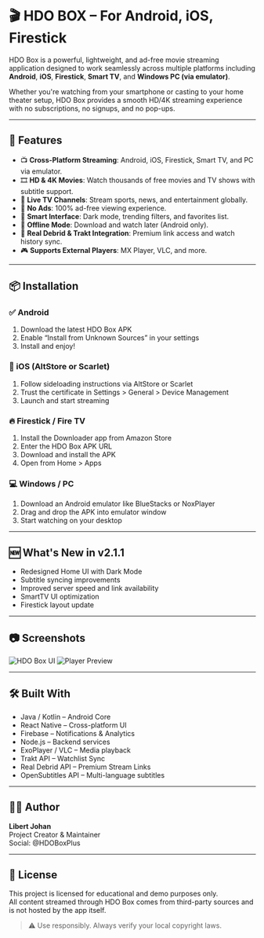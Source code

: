 # 🎬 HDO BOX – For Android, iOS, Firestick

HDO Box is a powerful, lightweight, and ad-free movie streaming application designed to work seamlessly across multiple platforms including **Android**, **iOS**, **Firestick**, **Smart TV**, and **Windows PC (via emulator)**.

Whether you're watching from your smartphone or casting to your home theater setup, HDO Box provides a smooth HD/4K streaming experience with no subscriptions, no signups, and no pop-ups.

---

## 🚀 Features

- 📺 **Cross-Platform Streaming**: Android, iOS, Firestick, Smart TV, and PC via emulator.
- 🎞 **HD & 4K Movies**: Watch thousands of free movies and TV shows with subtitle support.
- 🔴 **Live TV Channels**: Stream sports, news, and entertainment globally.
- 🚫 **No Ads**: 100% ad-free viewing experience.
- 🧠 **Smart Interface**: Dark mode, trending filters, and favorites list.
- 📂 **Offline Mode**: Download and watch later (Android only).
- 🔗 **Real Debrid & Trakt Integration**: Premium link access and watch history sync.
- 🎮 **Supports External Players**: MX Player, VLC, and more.

---

## 📦 Installation

### ✅ Android
1. Download the latest HDO Box APK
2. Enable “Install from Unknown Sources” in your settings
3. Install and enjoy!

### 🍏 iOS (AltStore or Scarlet)
1. Follow sideloading instructions via AltStore or Scarlet
2. Trust the certificate in Settings > General > Device Management
3. Launch and start streaming

### 🔥 Firestick / Fire TV
1. Install the Downloader app from Amazon Store
2. Enter the HDO Box APK URL
3. Download and install the APK
4. Open from Home > Apps

### 💻 Windows / PC
1. Download an Android emulator like BlueStacks or NoxPlayer
2. Drag and drop the APK into emulator window
3. Start watching on your desktop

---

## 🆕 What's New in v2.1.1

- Redesigned Home UI with Dark Mode
- Subtitle syncing improvements
- Improved server speed and link availability
- SmartTV UI optimization
- Firestick layout update

---

## 📷 Screenshots

![HDO Box UI](path-to-your-hdo-box-ui-image.jpg)
![Player Preview](path-to-your-player-preview-image.jpg)

---

## 🛠 Built With

- Java / Kotlin – Android Core  
- React Native – Cross-platform UI  
- Firebase – Notifications & Analytics  
- Node.js – Backend services  
- ExoPlayer / VLC – Media playback  
- Trakt API – Watchlist Sync  
- Real Debrid API – Premium Stream Links  
- OpenSubtitles API – Multi-language subtitles

---

## 👨‍💻 Author

**Libert Johan**  
Project Creator & Maintainer  
Social: @HDOBoxPlus

---

## 📄 License

This project is licensed for educational and demo purposes only.  
All content streamed through HDO Box comes from third-party sources and is not hosted by the app itself.

> ⚠️ Use responsibly. Always verify your local copyright laws.

